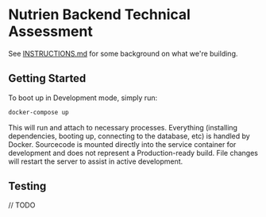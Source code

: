 # Nutrien Backend Technical Assessment

See [INSTRUCTIONS.md](/INSTRUCTIONS.md) for some background on what we're building.

## Getting Started

To boot up in Development mode, simply run:

```sh
docker-compose up
```

This will run and attach to necessary processes. Everything (installing dependencies, booting up, connecting to the database, etc) is handled by Docker. Sourcecode is mounted directly into the service container for development and does not represent a Production-ready build. File changes will restart the server to assist in active development.

## Testing

// TODO
